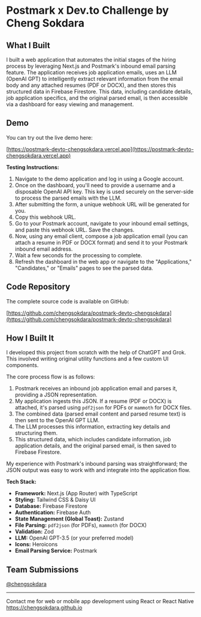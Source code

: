 # Postmark x Dev.to Challenge by Cheng Sokdara

## What I Built

I built a web application that automates the initial stages of the hiring process by leveraging Next.js and Postmark's inbound email parsing feature. The application receives job application emails, uses an LLM (OpenAI GPT) to intelligently extract relevant information from the email body and any attached resumes (PDF or DOCX), and then stores this structured data in Firebase Firestore. This data, including candidate details, job application specifics, and the original parsed email, is then accessible via a dashboard for easy viewing and management.

## Demo

You can try out the live demo here:

[https://postmark-devto-chengsokdara.vercel.app](https://postmark-devto-chengsokdara.vercel.app)

**Testing Instructions:**

1.  Navigate to the demo application and log in using a Google account.
2.  Once on the dashboard, you'll need to provide a username and a disposable OpenAI API key. This key is used securely on the server-side to process the parsed emails with the LLM.
3.  After submitting the form, a unique webhook URL will be generated for you.
4.  Copy this webhook URL.
5.  Go to your Postmark account, navigate to your inbound email settings, and paste this webhook URL. Save the changes.
6.  Now, using any email client, compose a job application email (you can attach a resume in PDF or DOCX format) and send it to your Postmark inbound email address.
7.  Wait a few seconds for the processing to complete.
8.  Refresh the dashboard in the web app or navigate to the "Applications," "Candidates," or "Emails" pages to see the parsed data.

## Code Repository

The complete source code is available on GitHub:

[https://github.com/chengsokdara/postmark-devto-chengsokdara](https://github.com/chengsokdara/postmark-devto-chengsokdara)

## How I Built It

I developed this project from scratch with the help of ChatGPT and Grok. This involved writing original utility functions and a few custom UI components.

The core process flow is as follows:

1.  Postmark receives an inbound job application email and parses it, providing a JSON representation.
2.  My application ingests this JSON. If a resume (PDF or DOCX) is attached, it's parsed using `pdf2json` for PDFs or `mammoth` for DOCX files.
3.  The combined data (parsed email content and parsed resume text) is then sent to the OpenAI GPT LLM.
4.  The LLM processes this information, extracting key details and structuring them.
5.  This structured data, which includes candidate information, job application details, and the original parsed email, is then saved to Firebase Firestore.

My experience with Postmark's inbound parsing was straightforward; the JSON output was easy to work with and integrate into the application flow.

**Tech Stack:**

- **Framework:** Next.js (App Router) with TypeScript
- **Styling:** Tailwind CSS & Daisy UI
- **Database:** Firebase Firestore
- **Authentication:** Firebase Auth
- **State Management (Global Toast):** Zustand
- **File Parsing:** `pdf2json` (for PDFs), `mammoth` (for DOCX)
- **Validation:** Zod
- **LLM:** OpenAI GPT-3.5 (or your preferred model)
- **Icons:** Heroicons
- **Email Parsing Service:** Postmark

## Team Submissions

[@chengsokdara](https://dev.to/chengsokdara)

---

Contact me for web or mobile app development using React or React Native
https://chengsokdara.github.io
